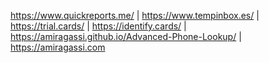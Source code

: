 https://www.quickreports.me/ | https://www.tempinbox.es/ | https://trial.cards/ | https://identify.cards/ | https://amiragassi.github.io/Advanced-Phone-Lookup/ | https://amiragassi.com
